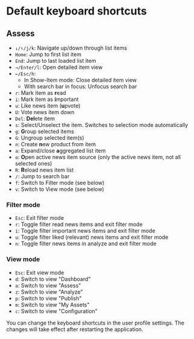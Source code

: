 # Default keyboard shortcuts

## Assess
- `↓/↑/j/k`: Navigate up/down through list items
- `Home`: Jump to first list item
- `End`: Jump to last loaded list item
- `→/Enter/l`: Open detailed item view
- `←/Esc/h`:
   - In Show-Item mode: Close detailed item view
   - With search bar in focus: Unfocus search bar
- `r`: Mark item as **r**ead
- `i`: Mark item as **i**mportant
- `u`: Like news item (**u**pvote)
- `U`: Vote news item down
- `Del`: **Del**ete item
- `s`: Select/Unselect the item. Switches to selection mode automatically
- `g`: **G**roup selected items
- `G`: Ungroup selected item(s)
- `n`: Create **n**ew product from item
- `a`: Expand/close **a**ggregated list item
- `o`: **O**pen active news item source (only the active news item, not all selected ones)
- `R`: **R**eload news item list
- `/`: Jump to search bar
- `f`: Switch to Filter mode (see below)
- `v`: Switch to View mode (see below)

### Filter mode
- `Esc`: Exit filter mode
- `r`: Toggle filter read news items and exit filter mode
- `i`: Toggle filter important news items and exit filter mode
- `u`: Toggle filter liked (relevant) news items and exit filter mode
- `n`: Toggle filter news items in analyze and exit filter mode

### View mode
- `Esc`: Exit view mode
- `d`: Switch to view "Dashboard"
- `a`: Switch to view "Assess"
- `z`: Switch to view "Analyze"
- `p`: Switch to view "Publish"
- `m`: Switch to view "My Assets"
- `c`: Switch to view "Configuration"

You can change the keyboard shortcuts in the user profile settings.
The changes will take effect after restarting the application.
